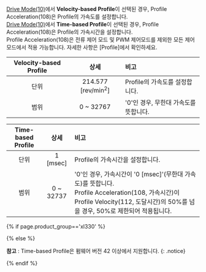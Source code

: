 [Drive Mode(10)](#drive-mode10)에서 **Velocity-based Profile**이 선택된 경우, Profile Acceleration(108)은 Profile의 가속도를 설정합니다.  
[Drive Mode(10)](#drive-mode10)에서 **Time-based Profile**이 선택된 경우, Profile Acceleration(108)은 Profile의 가속시간을 설정합니다.  
Profile Acceleration(108)은 전류 제어 모드 및 PWM 제어모드를 제외한 모든 제어 모드에서 적용 가능합니다. 자세한 사항은 [Profile]에서 확인하세요.

| Velocity-based Profile |             상세              | 비고                                  |
|:----------------------:|:-----------------------------:|:--------------------------------------|
|          단위          | 214.577 [rev/min<sup>2</sup>] | Profile의 가속도를 설정합니다.        |
|          범위          |           0 ~ 32767           | '0'인 경우, 무한대 가속도를 뜻합니다. |

| Time-based Profile |   상세    | 비고                                                                                                                                                            |
|:------------------:|:---------:|:----------------------------------------------------------------------------------------------------------------------------------------------------------------|
|        단위        | 1 [msec]  | Profile의 가속시간을 설정합니다.                                                                                                                                |
|        범위        | 0 ~ 32737 | '0'인 경우, 가속시간이 '0 [msec]'(무한대 가속도)를 뜻합니다.<br>Profile Acceleration(108, 가속시간)이 Profile Velocity(112, 도달시간)의 50%를 넘을 경우, 50%로 제한되어 적용됩니다. |


{% if page.product_group=='xl330' %}

{% else %}

**참고** : Time-based Profile은 펌웨어 버전 42 이상에서 지원합니다.
{: .notice}

{% endif %}
